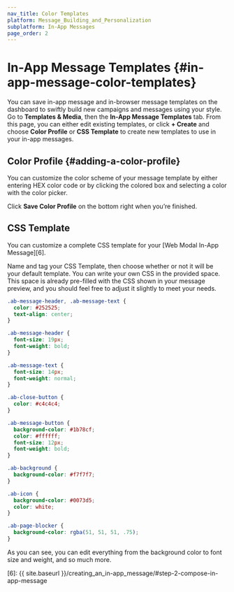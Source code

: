 ```yaml
---
nav_title: Color Templates
platform: Message_Building_and_Personalization
subplatform: In-App Messages
page_order: 2
---
```

# In-App Message Templates {#in-app-message-color-templates}

You can save in-app message and in-browser message templates on the dashboard to swiftly build new campaigns and messages using your style. Go to __Templates & Media__, then the __In-App Message Templates__ tab. From this page, you can either edit existing templates, or click __+ Create__ and choose __Color Profile__ or __CSS Template__ to create new templates to use in your in-app messages.



## Color Profile {#adding-a-color-profile}

You can customize the color scheme of your message template by either entering HEX color code or by clicking the colored box and selecting a color with the color picker.

Click __Save Color Profile__ on the bottom right when you’re finished.

## CSS Template

You can customize a complete CSS template for your [Web Modal In-App Message][6].

Name and tag your CSS Template, then choose whether or not it will be your default template. You can write your own CSS in the provided space. This space is already pre-filled with the CSS shown in your message preview, and you should feel free to adjust it slightly to meet your needs.

```css
.ab-message-header, .ab-message-text {
  color: #252525;
  text-align: center;
}

.ab-message-header {
  font-size: 19px;
  font-weight: bold;
}

.ab-message-text {
  font-size: 14px;
  font-weight: normal;
}

.ab-close-button {
  color: #c4c4c4;
}

.ab-message-button {
  background-color: #1b78cf;
  color: #ffffff;
  font-size: 12px;
  font-weight: bold;
}

.ab-background {
  background-color: #f7f7f7;
}

.ab-icon {
  background-color: #0073d5;
  color: white;
}

.ab-page-blocker {
  background-color: rgba(51, 51, 51, .75);
}
```
As you can see, you can edit everything from the background color to font size and weight, and so much more.


[6]: {{ site.baseurl }}/creating_an_in-app_message/#step-2-compose-in-app-message
